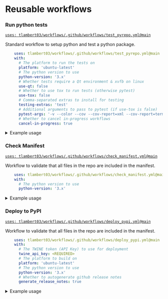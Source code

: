 # Reusable workflows

### Run python tests

[`uses: tlambert03/workflows/.github/workflows/test_pyrepo.yml@main`](.github/workflows/test_pyrepo.yml)

Standard workflow to setup python and test a python package.

```yaml
    uses: tlambert03/workflows/.github/workflows/test_pyrepo.yml@main
    with:
      # The platform to run the tests on
      platform: 'ubuntu-latest'
      # The python version to use
      python-version: '3.x'
      # Whether tests require a Qt environment & xvfb on linux
      use-qt: false
      # Whether to use tox to run tests (otherwise pytest)
      use-tox: false
      # Comma-separated extras to install for testing
      testing-extras: 'test'
      # Additional arguments to pass to pytest (if use-tox is false)
      pytest-args: '-v --color --cov --cov-report=xml --cov-report=term-missing'
      # Whether to cancel in-progress workflows
      cancel-in-progress: true
```

<details>

<summary>Example usage</summary>

```yaml
name: CI

jobs:
  run_tests:
    name: ${{ matrix.platform }} (${{ matrix.python-version }})
    strategy:
      fail-fast: false
      matrix:
        python-version: ["3.9", "3.10", "3.11"]
        platform: [ubuntu-latest, macos-latest, windows-latest]
    uses: tlambert03/workflows/.github/workflows/test_pyrepo.yml@main
    with:
      platform: ${{ matrix.platform }}
      python-version: ${{ matrix.python-version }}
      use-tox: true
      use-qt: true
```

</details>

### Check Manifest

[`uses: tlambert03/workflows/.github/workflows/check_manifest.yml@main`](.github/workflows/check_manifest.yml)

Workflow to validate that all files in the repo are included in the manifest.

```yaml
    uses: tlambert03/workflows/.github/workflows/check_manifest.yml@main
    with:
      # The python version to use
      python-version: '3.x'
```

<details>

<summary>Example usage</summary>

```yaml
name: CI

jobs:
  check_manifest:
    uses: tlambert03/workflows/.github/workflows/check_manifest.yml@main
```

</details>

### Deploy to PyPI

[`uses: tlambert03/workflows/.github/workflows/deploy_pypi.yml@main`](.github/workflows/deploy_pypi.yml)

Workflow to validate that all files in the repo are included in the manifest.

```yaml
    uses: tlambert03/workflows/.github/workflows/deploy_pypi.yml@main
    with:
      # The TWINE token (API Key) to use for deployment 
      twine_api_key: <REQUIRED>
      # The platform to build on
      platform: 'ubuntu-latest'
      # The python version to use
      python-version: '3.x'
      # Whether to autogenerate github release notes
      generate_release_notes: true
```

<details>

<summary>Example usage</summary>

```yaml
name: CI

jobs:
  deploy:
    uses: tlambert03/workflows/.github/workflows/deploy_pypi.yml@main
    with:
       twine_api_key: ${{ secrets.TWINE_API_KEY }}
```

</details>